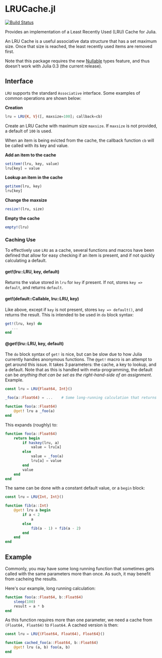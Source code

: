 # LRUCache.jl

[![Build Status](https://travis-ci.org/jcrist/LRUCache.jl.svg)](https://travis-ci.org/jcrist/LRUCache.jl)

Provides an implementation of a Least Recently Used (LRU) Cache for Julia.

An LRU Cache is a useful associative data structure that has a set maximum
size. Once that size is reached, the least recently used items are removed
first.

Note that this package requires the new
[Nullable](http://julia.readthedocs.org/en/latest/manual/types/#nullable-types-representing-missing-values)
types feature, and thus doesn't work with Julia 0.3 (the current release).

## Interface

`LRU` supports the standard `Associative` interface. Some examples of common
operations are shown below:

**Creation**

```julia
lru = LRU{K, V}([, maxsize=100]; callback=cb)
```

Create an LRU Cache with maximum size `maxsize`. If `maxsize` is not provided,
a default of `100` is used.

When an item is being evicted from the cache, the callback function `cb` will be called with its key and value.

**Add an item to the cache**

```julia
setitem!(lru, key, value)
lru[key] = value
```

**Lookup an item in the cache**

```julia
getitem(lru, key)
lru[key]
```

**Change the maxsize**

```julia
resize!(lru, size)
```

**Empty the cache**

```julia
empty!(lru)
```

### Caching Use

To effectively use `LRU` as a cache, several functions and macros have been
defined that allow for easy checking if an item is present, and if not quickly
calculating a default.

#### get!(lru::LRU, key, default)

Returns the value stored in `lru` for `key` if present. If not, stores `key =>
default`, and returns `default`.


#### get!(default::Callable, lru::LRU, key)

Like above, except if `key` is not present, stores `key => default()`, and
returns the result. This is intended to be used in `do` block syntax:

```julia
get!(lru, key) do
   ...
end
```

#### @get!(lru::LRU, key, default)

The `do` block syntax of `get!` is nice, but can be slow due to how Julia
currently handles anonymous functions. The `@get!` macro is an attempt to get
around this issue. It takes 3 parameters: the cache, a key to lookup, and a
default.  Note that as this is handled with meta-programming, the default can
be *anything that can be set as the right-hand-side of an assignment*. Example.

```julia
const lru = LRU{Float64, Int}()

_foo(a::Float64) = ...    # Some long-running calculation that returns an Int

function foo(a::Float64)
    @get! lru a _foo(a)
end
```

This expands (roughly) to:

```julia
function foo(a::Float64)
    return begin
        if haskey(lru, a)
            value = lru[a]
        else
            value = _foo(a)
            lru[a] = value
        end
        value
    end
end
```

The same can be done with a constant default value, or a `begin` block:

```julia
const lru = LRU{Int, Int}()

function fib(a::Int)
    @get! lru a begin
        if a < 2
            a
        else
            fib(a - 1) + fib(a - 2)
        end
    end
end
```

## Example

Commonly, you may have some long running function that sometimes gets called
with the same parameters more than once. As such, it may benefit from cacheing
the results.

Here's our example, long running calculation:

```julia
function foo(a::Float64, b::Float64)
    sleep(100)
    result = a * b
end
```

As this function requires more than one parameter, we need a cache from
`(Float64, Float64)` to `Float64`. A cached version is then:

```julia
const lru = LRU{(Float64, Float64), Float64}()

function cached_foo(a::Float64, b::Float64)
    @get! lru (a, b) foo(a, b)
end
```
